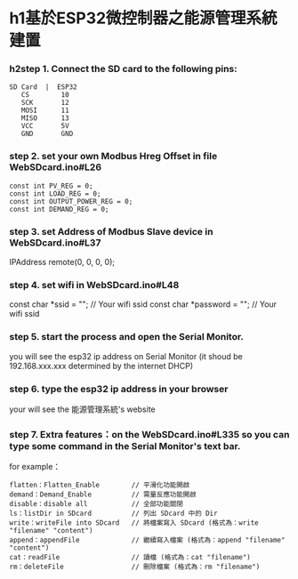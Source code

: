 # h1基於ESP32微控制器之能源管理系統建置

### h2step 1. Connect the SD card to the following pins:
```
SD Card  |  ESP32
   CS        10
   SCK       12
   MOSI      11
   MISO      13
   VCC       5V
   GND       GND
```
### step 2. set your own Modbus Hreg Offset in file WebSDcard.ino#L26
```
const int PV_REG = 0;
const int LOAD_REG = 0;
const int OUTPUT_POWER_REG = 0;
const int DEMAND_REG = 0;
```
### step 3. set Address of Modbus Slave device in WebSDcard.ino#L37

IPAddress remote(0, 0, 0, 0);

### step 4. set wifi in WebSDcard.ino#L48

const char *ssid = ""; // Your wifi ssid
const char *password = ""; // Your wifi ssid

### step 5. start the process and open the Serial Monitor. 
you will see the esp32 ip address on Serial Monitor (it shoud be 192.168.xxx.xxx determined by the internet DHCP)

### step 6. type the esp32 ip address in your browser 
your will see the 能源管理系統's website

### step 7. Extra features：on the WebSDcard.ino#L335 so you can type some command in the Serial Monitor's text bar.

for example：

```
flatten：Flatten_Enable        // 平滑化功能開啟
demand：Demand_Enable          // 需量反應功能開啟
disable：disable all           // 全部功能關閉
ls：listDir in SDcard          // 列出 SDcard 中的 Dir
write：writeFile into SDcard   // 將檔案寫入 SDcard (格式為：write "filename" "content")
append：appendFile             // 繼續寫入檔案 (格式為：append "filename" "content")
cat：readFile                  // 讀檔 (格式為：cat "filename")
rm：deleteFile                 // 刪除檔案 (格式為：rm "filename")
```
